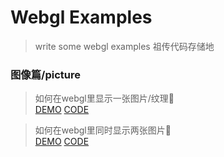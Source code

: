 # Webgl Examples
> write some webgl examples
> 祖传代码存储地

### 图像篇/picture
> 如何在webgl里显示一张图片/纹理🤔  
> [DEMO](https://skadieyes.github.io/webgl-examples/examples/1/index.html)
> [CODE](https://github.com/skadieyes/webgl-examples/tree/master/examples/1)


> 如何在webgl里同时显示两张图片🤔  
> [DEMO](https://skadieyes.github.io/webgl-examples/examples/2/index.html)
> [CODE](https://github.com/skadieyes/webgl-examples/tree/master/examples/2)